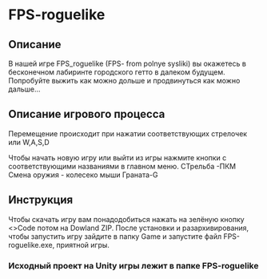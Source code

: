 # FPS-roguelike
## Описание ##
В нашей игре FPS_roguelike (FPS- from polnye sysliki) вы окажетесь в бесконечном лабиринте
городского гетто в далеком будущем. Попробуйте выжить как можно дольше и продвинуться как можно дальше...


## Описание игрового процесса ##
Перемещение происходит при нажатии соответствующих стрелочек или W,A,S,D

Чтобы начать новую игру или выйти из игры нажмите кнопки с соответствующими названиями в главном меню.
СТрельба -ПКМ
Смена оружия - колесеко мыши
Граната-G


## Инструкция ##
Чтобы скачать игру вам понадодобиться нажать на зелёную кнопку <>Code потом на Dowland ZIP.
После установки и разархивирования, чтобы запустить игру зайдите в папку Game и запустите файл FPS-roguelike.exe, приятной игры.

### Исходный проект на Unity игры лежит в папке FPS-roguelike ###
